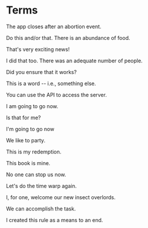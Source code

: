 # Terms

The app closes after an abortion event.

Do this and/or that. There is an abundance of food.

That's very exciting news!

I did that too. There was an adequate number of people.

Did you ensure that it works?

This is a word -- i.e., something else.

You can use the API to access the server.

I am going to go now.

Is that for me?

I'm going to go now

We like to party.

This is my redemption.

This book is mine.

No one can stop us now.

Let's do the time warp again.

I, for one, welcome our new insect overlords.

We can accomplish the task.

I created this rule as a means to an end.
